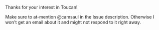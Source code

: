 Thanks for your interest in Toucan!

Make sure to at-mention @camsaul in the Issue description. Otherwise I won't get an email about it and might not respond to it right away.
